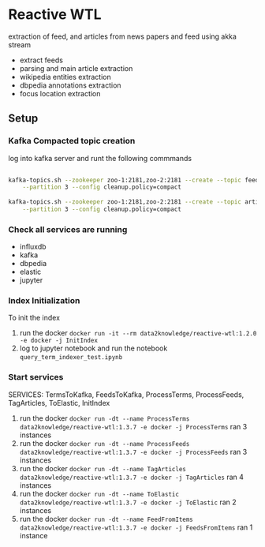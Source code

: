 # Reactive WTL

extraction of feed, and articles from news papers and feed using akka stream

- extract feeds
- parsing and main article extraction
- wikipedia entities extraction
- dbpedia annotations extraction
- focus location extraction

## Setup

### Kafka Compacted topic creation

log into kafka server and runt the following commmands

```bash
    
kafka-topics.sh --zookeeper zoo-1:2181,zoo-2:2181 --create --topic feed_items --replication-factor 2 \
    --partition 3 --config cleanup.policy=compact
    
kafka-topics.sh --zookeeper zoo-1:2181,zoo-2:2181 --create --topic articles --replication-factor 2 \
    --partition 3 --config cleanup.policy=compact

```

### Check all services are running

- influxdb
- kafka
- dbpedia
- elastic
- jupyter

### Index Initialization
To init the index 

1. run the docker `docker run -it --rm data2knowledge/reactive-wtl:1.2.0 -e docker -j InitIndex`
2. log to jupyter notebook and run the notebook `query_term_indexer_test.ipynb`

### Start services

SERVICES: TermsToKafka, FeedsToKafka, ProcessTerms, ProcessFeeds, TagArticles, ToElastic, InitIndex

1. run the docker `docker run -dt --name ProcessTerms data2knowledge/reactive-wtl:1.3.7 -e docker -j ProcessTerms` ran 3 instances
2. run the docker `docker run -dt --name ProcessFeeds data2knowledge/reactive-wtl:1.3.7 -e docker -j ProcessFeeds` ran 3 instances
3. run the docker `docker run -dt --name TagArticles data2knowledge/reactive-wtl:1.3.7 -e docker -j TagArticles` ran 4 instances
4. run the docker `docker run -dt --name ToElastic data2knowledge/reactive-wtl:1.3.7 -e docker -j ToElastic` ran 2 instances
5. run the docker `docker run -dt --name FeedFromItems data2knowledge/reactive-wtl:1.3.7 -e docker -j FeedsFromItems` ran 1 instance 